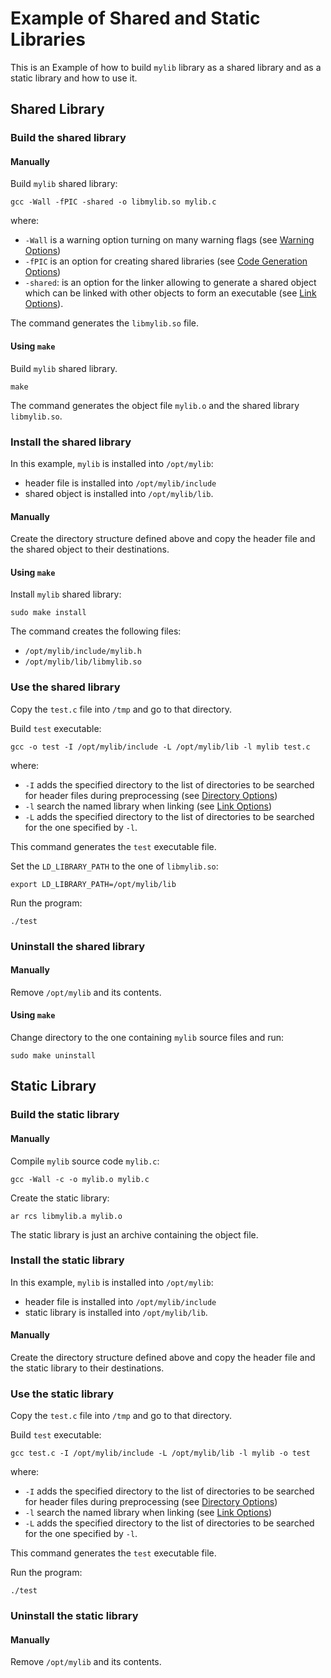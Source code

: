 # Example of Shared and Static Libraries

This is an Example of how to build `mylib` library as a shared library and as
a static library and how to use it.

## Shared Library

### Build the shared library

#### Manually

Build `mylib` shared library:

```text
gcc -Wall -fPIC -shared -o libmylib.so mylib.c
```

where:

- `-Wall` is a warning option turning on many warning flags (see [Warning Options][1])
- `-fPIC` is an option for creating shared libraries (see [Code Generation Options][2])
- `-shared`: is an option for the linker allowing to generate a shared object
  which can be linked with other objects to form an executable (see [Link
  Options][3]).

The command generates the `libmylib.so` file.

#### Using `make`

Build `mylib` shared library.

```text
make
```

The command generates the object file `mylib.o` and the shared library
`libmylib.so`.

### Install the shared library

In this example, `mylib` is installed into `/opt/mylib`:

- header file is installed into `/opt/mylib/include`
- shared object is installed into `/opt/mylib/lib`.

#### Manually

Create the directory structure defined above and copy the header file and the
shared object to their destinations.

#### Using `make`

Install `mylib` shared library:

```text
sudo make install
```

The command creates the following files:

- `/opt/mylib/include/mylib.h`
- `/opt/mylib/lib/libmylib.so`

### Use the shared library

Copy the `test.c` file into `/tmp` and go to that directory.

Build `test` executable:

```text
gcc -o test -I /opt/mylib/include -L /opt/mylib/lib -l mylib test.c
```

where:

- `-I` adds the specified directory to the list of directories to be searched
  for header files during preprocessing (see [Directory Options][4])
- `-l` search the named library when linking (see [Link Options][3])
- `-L` adds the specified directory to the list of directories to be searched
  for the one specified by `-l`.

This command generates the `test` executable file.

Set the `LD_LIBRARY_PATH` to the one of `libmylib.so`:

```text
export LD_LIBRARY_PATH=/opt/mylib/lib
```

Run the program:

```text
./test
```

### Uninstall the shared library

#### Manually

Remove `/opt/mylib` and its contents.

#### Using `make`

Change directory to the one containing `mylib` source files and run:

```text
sudo make uninstall
```

## Static Library

### Build the static library

#### Manually

Compile `mylib` source code `mylib.c`:

```text
gcc -Wall -c -o mylib.o mylib.c
```

Create the static library:

```text
ar rcs libmylib.a mylib.o
```

The static library is just an archive containing the object file.

### Install the static library

In this example, `mylib` is installed into `/opt/mylib`:

- header file is installed into `/opt/mylib/include`
- static library is installed into `/opt/mylib/lib`.

#### Manually

Create the directory structure defined above and copy the header file and the
static library to their destinations.

### Use the static library

Copy the `test.c` file into `/tmp` and go to that directory.

Build `test` executable:

```text
gcc test.c -I /opt/mylib/include -L /opt/mylib/lib -l mylib -o test
```

where:

- `-I` adds the specified directory to the list of directories to be searched
  for header files during preprocessing (see [Directory Options][4])
- `-l` search the named library when linking (see [Link Options][3])
- `-L` adds the specified directory to the list of directories to be searched
  for the one specified by `-l`.

This command generates the `test` executable file.

Run the program:

```
./test
```

### Uninstall the static library

#### Manually

Remove `/opt/mylib` and its contents.

[//]: # (References)

[1]: <https://gcc.gnu.org/onlinedocs/gcc-14.2.0/gcc/Warning-Options.html>

[2]: <https://gcc.gnu.org/onlinedocs/gcc-14.2.0/gcc/Code-Gen-Options.html>

[3]: <https://gcc.gnu.org/onlinedocs/gcc-14.2.0/gcc/Link-Options.html>

[4]: <https://gcc.gnu.org/onlinedocs/gcc-14.2.0/gcc/Directory-Options.html>